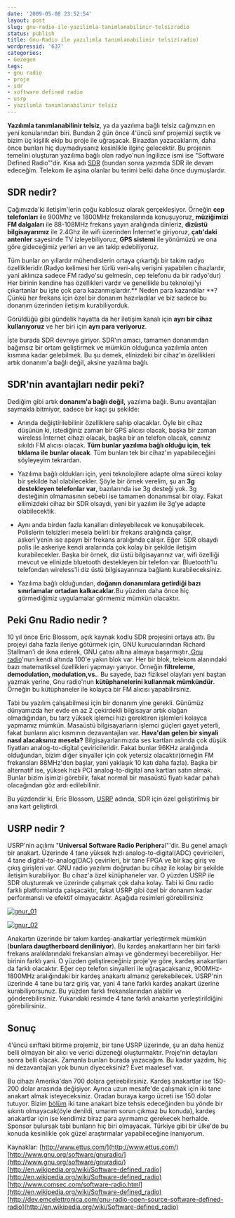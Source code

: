 ```yaml
---
date: '2009-05-08 23:52:54'
layout: post
slug: gnu-radio-ile-yazilimla-tanimlanabilinir-telsizradio
status: publish
title: Gnu-Radio ile yazılımla tanımlanabilinir telsiz(radio)
wordpressid: '637'
categories:
- Gezegen
tags:
- gnu radio
- proje
- sdr
- software defined radio
- usrp
- yazılımla tanımlanabilinir telsiz
---
```


**Yazılımla tanımlanabilinir telsiz**, ya da yazılıma bağlı telsiz cağımızın en yeni konularından biri. Bundan 2 gün önce 4'üncü sınıf projemizi seçtik ve bizim üç kişilik ekip bu proje ile uğraşacak. Birazdan yazacaklarım, daha önce bunları hiç duymadıysanız kesinlikle ilginç gelecektir. Bu projenin temelini oluşturan yazılıma bağlı olan radyo'nun İngilizce ismi ise "Software Defined Radio"'dir. Kısa adı [SDR](http://en.wikipedia.org/wiki/Software-defined_radio) (bundan sonra yazımda SDR ile devam edeceğim. Telekom ile aşina olanlar bu terimi belki daha önce duymuşlardır.


## SDR nedir?


Çağımızda'ki iletişim'lerin çoğu kablosuz olarak gerçekleşiyor. Örneğin **cep telefonları** ile 900Mhz ve 1800MHz frekanslarında konuşuyoruz, **müziğimizi FM dalgaları** ile 88-108MHz frekans yayın aralığında dinleriz, **dizüstü bilgisayarımız** ile 2.4Ghz ile wifi üzerinden İnternet'e giriyoruz, **çatı'daki antenler** sayesinde TV izleyebiliyoruz, **GPS sistemi** ile yönümüzü ve ona göre gideceğimiz yerleri an ve an takip edebiliyoruz.

Tüm bunlar on yıllardır mühendislerin ortaya çıkartığı bir takim radyo özellikleridir.(Radyo kelimesi her türlü veri-alış verişini yapabilen cihazlardır, yani aklınıza sadece FM radyo'su gelmesin, cep telefonu da bir radyo'dur) Her birinin kendine has özellikleri vardır ve genellikle bu teknoloji'yi çıkartanlar bu işte çok para kazanmışlardır.** Neden para kazandılar **? Çünkü her frekans için özel bir donanım hazırladılar ve biz sadece bu donanım üzerinden iletişim kurabiliyorduk.

Görüldüğü gibi gündelik hayatta da her iletişim kanalı için **ayrı bir cihaz kullanıyoruz** ve her biri için **ayrı para veriyoruz**.

İşte burada SDR devreye giriyor. SDR'ın amacı, tamamen donanımdan bağımsız bir ortam geliştirmek ve mümkün olduğunca yazılımla anten kısmına kadar gelebilmek. Bu şu demek, elinizdeki bir cihaz'ın özellikleri artık donanım'a bağlı değil, aksine yazılıma bağlı.


## SDR'nin avantajları nedir peki?


Dediğim gibi artık **donanım'a bağlı değil,** yazılıma bağlı. Bunu avantajları saymakla bitmiyor, sadece bir kaçı şu şekilde:



	
  * Anında değiştirilebilinir özelliklere sahip olacaklar. Öyle bir cihaz düşünün ki, istediğiniz zaman bir GPS alıcısı olacak, başka bir zaman wireless İnternet cihazı olacak, başka bir an telefon olacak, canınız sıkıldı FM alıcısı olacak. **Tüm bunlar yazılıma bağlı olduğu için, tek tıklama ile bunlar olacak**. Tüm bunları tek bir cihaz'ın yapabileceğini söyleyeyim tekrardan.

	
  * Yazılıma bağlı oldukları için, yeni teknolojilere adapte olma süreci kolay bir şekilde hal olabilecekler. Şöyle bir örnek verelim, şu an **3g destekleyen telefonlar var**, bazılarında ise 3g desteği yok. 3g desteğinin olmamasının sebebi ise tamamen donanımsal bir olay. Fakat ellimizdeki cihaz bir SDR olsaydı, yeni bir yazılım ile 3g'ye adapte olabilecektik.

	
  * Aynı anda birden fazla kanalları dinleyebilecek ve konuşabilecek. Polislerin telsizleri mesela belirli bir frekans aralığında çalışır, askeri'yenin ise apayrı bir frekans aralığında çalışır. Eğer  SDR olsaydı polis ile askeriye kendi aralarında çok kolay bir şekilde iletişim kurabilecekler. Başka bir örnek, diz üstü bilgisayarınız var, wifi özelliği mevcut ve elinizde bluetooth destekleyen bir telefon var. Bluetooth'lu telefondan wireless'li diz üstü bilgisayarınıza bağlantı kurabileceksiniz.

	
  * Yazılıma bağlı olduğundan, **doğanın donanımlara getirdiği bazı sınırlamalar ortadan kalkacaklar**.Bu yüzden daha önce hiç görmediğimiz uygulamalar görmemiz mümkün olacaktır.




## Peki Gnu Radio nedir ?


10 yıl önce Eric Blossom, açık kaynak kodlu SDR projesini ortaya attı. Bu projeyi daha fazla ileriye götürmek için, GNU kurucularından Richard Stallman'i de ikna ederek, GNU çatısı altına almaya başarmıştır.[ Gnu radio](http://www.gnu.org/software/gnuradio/)'nun kendi altında 100'e yakın blok var. Her bir blok, telekom alanındaki bazı matematiksel özellikleri yapmayı yarıyor. Örneğin **filtreleme, demodulation, modulation,vs.**. Bu sayede, bazı fiziksel olayları yeni baştan yazmak yerine, Gnu radio'nun **kütüphanelerini kullanmak mümkündür**. Örneğin bu kütüphaneler ile kolayca bir FM alıcısı yapabilirsiniz.

Tabi bu yazılım çalışabilmesi için bir donanım yine gerekli. Günümüz dünyamızda her evde en az 2 çekirdekli bilgisayar artık olağan olmadığından, bu tarz yüksek işlemci hızı gerektiren işlemleri kolayca yapmamız mümkün. Masaüstü bilgisayarların işlemci güçleri gayet yeterli, fakat bunların alıcı kısmının dezavantajları var. **Hava'dan gelen bir sinyali nasıl alacaksınız mesela?** Bilgisayarlarımızda ses kartları aslında çok düşük fiyatları analog-to-digital çeviricileridir. Fakat bunlar 96KHz aralığında olduğundan, bizim diğer sinyaller için çok yetersiz olacaktır(örneğin FM frekansları 88MHz'den başlar, yani yaklaşık 10 katı daha fazla). Başka bir alternatif ise, yüksek hızlı PCI analog-to-digital ana kartları satın almak. Bunlar bizim işimizi görebilir, fakat normal bir masaüstü fiyatı kadar pahalı olacağından göz ardı edilebilinir.

Bu yüzdendir ki, Eric Blossom, [USRP](http://www.ettus.com/) adında, SDR için özel geliştirilmiş bir ana kart geliştirdi.


## USRP nedir ?


USRP'nin açılımı "**Universal Software Radio Peripher**al"'dir. Bu genel amaçlı bir anakart. Üzerinde 4 tane yüksek hızlı analog-to-digital(ADC) çeviricileri, 4 tane digital-to-analog(DAC) çevirileri, bir tane FPGA ve bir kaç giriş ve çıkış girişleri var. GNU radio yazılımı doğrudan bu cihaz ile kolay bir şekilde iletişim kurabiliyor. Bu cihaz'a özel kütüphaneler var. O yüzden USRP ile SDR oluşturmak ve üzerinde çalışmak çok daha kolay. Tabi ki Gnu radio farklı platformlarda çalışacaktır, fakat USRP gibi özel bir donanım kadar performanslı ve efektif olmayacaktır. Aşağıda resimleri görebilirsiniz

[![gnur_01](http://blog.arsln.org/wp-content/uploads/gnur_01.jpg)](http://blog.arsln.org/wp-content/uploads/gnur_01.jpg)

[![gnur_02](http://blog.arsln.org/wp-content/uploads/gnur_02.jpg)](http://blog.arsln.org/wp-content/uploads/gnur_02.jpg)

Anakartın üzerinde bir takım kardeş-anakartlar yerleştirmek mümkün (**bunlara daugtherboard deniliniyor**). Bu kardeş anakartların her biri farklı frekans aralıklarındaki frekansları almayı ve göndermeyi becerebiliyor. Her birinin farklı yani. O yüzden geliştireceğiniz proje'ye göre, kardeş anakartları da farklı olacaktır. Eğer cep telefon sinyalleri ile uğraşacaksanız, 900MHz-1800MHz aralığındaki bir kardeş anakartı almanız gerekebilecek. USRP'nin üzerinde 4 tane bu tarz giriş var, yani 4 tane farklı kardeş anakart üzerine kurabiliyorsunuz. Bu yüzden farklı frekanslarından alabilir ve gönderebilirsiniz. Yukarıdaki resimde 4 tane farklı anakartın yerleştirildiğini görebilirsiniz.


## Sonuç


4'üncü sınftaki bitirme projemiz, bir tane USRP üzerinde, şu an daha henüz belli olmayan bir alıcı ve verici düzeneği oluşturmaktır. Proje'nin detayları sonra belli olacak. Zamanla bunları burada yazacağım. Bu kadar yazdım, hiç mi dezavantajları yok bunun diyeceksiniz? Evet maalesef var.

Bu cihazı Amerika'dan 700 dolara getirebilirsiniz. Kardeş anakartlar ise 150-200 dolar arasında değişiyor. Ayrıca uzun mesafe'de çalışmak için iki tane anakart almak isteyeceksiniz. Oradan buraya kargo ücreti ise 150 dolar tutuyor. Bizim [bölüm](http://ee.hacettepe.edu.tr/) iki tane anakart bize tehsis edeceğinden bu yönde bir sıkıntı olmayacak(öyle denildi, umarım sorun çıkmaz bu konuda), kardeş anakartlar için ise kendimiz biraz para ayırmamız gerekecek herhalde. Sponsor bulursak tabi bunların hiç biri olmayacak. Türkiye gibi bir ülke'de bu konuda kesinlikle çok güzel araştırmalar yapabileceğine inanıyorum.

Kaynaklar:
[http://www.ettus.com/](http://www.ettus.com/)
[http://www.gnu.org/software/gnuradio/](http://www.gnu.org/software/gnuradio/)
[http://en.wikipedia.org/wiki/Software-defined_radio](http://en.wikipedia.org/wiki/Software-defined_radio)
[http://www.comsec.com/software-radio.html](http://en.wikipedia.org/wiki/Software-defined_radio)
[http://dev.emcelettronica.com/gnu-radio-open-source-software-defined-radio](http://en.wikipedia.org/wiki/Software-defined_radio)
